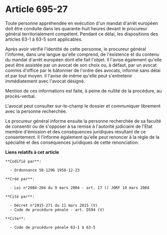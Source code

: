 # Article 695-27

Toute personne appréhendée en exécution d'un mandat d'arrêt européen doit être conduite dans les quarante-huit heures devant
le procureur général territorialement compétent. Pendant ce délai, les dispositions des articles 63-1 à 63-5 sont
applicables.

Après avoir vérifié l'identité de cette personne, le procureur général l'informe, dans une langue qu'elle comprend, de
l'existence et du contenu du mandat d'arrêt européen dont elle fait l'objet. Il l'avise également qu'elle peut être assistée
par un avocat de son choix ou, à défaut, par un avocat commis d'office par le bâtonnier de l'ordre des avocats, informé sans
délai et par tout moyen. Il l'avise de même qu'elle peut s'entretenir immédiatement avec l'avocat désigné.

Mention de ces informations est faite, à peine de nullité de la procédure, au procès-verbal.

L'avocat peut consulter sur-le-champ le dossier et communiquer librement avec la personne recherchée.

Le procureur général informe ensuite la personne recherchée de sa faculté de consentir ou de s'opposer à sa remise à
l'autorité judiciaire de l'Etat membre d'émission et des conséquences juridiques résultant de ce consentement. Il l'informe
également qu'elle peut renoncer à la règle de la spécialité et des conséquences juridiques de cette renonciation.

**Liens relatifs à cet article**

	**Codifié par**:

	  - Ordonnance 58-1296 1958-12-23

	**Créé par**:

	  - Loi n°2004-204 du 9 mars 2004 - art. 17 () JORF 10 mars 2004

	**Cité par**:

	  - Décret n°2015-271 du 11 mars 2015 (V)
	  - Code de procédure pénale - art. D594 (V)

	**Cite**:

	  - Code de procédure pénale 63-1 à 63-5
